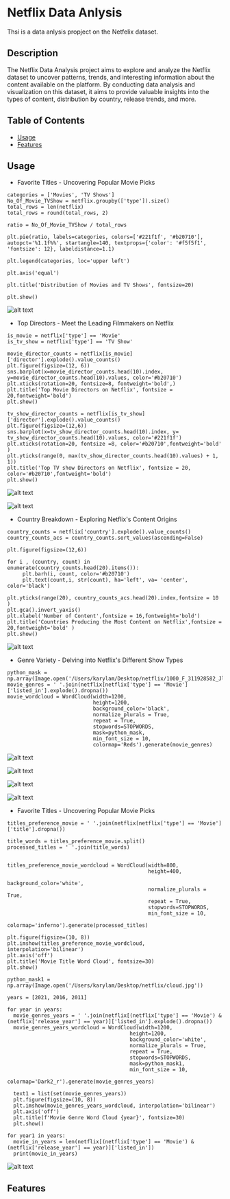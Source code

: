 # Netflix Data Anlysis

Thsi is a data anlysis propject on the Netfelix dataset.

## Description

The Netflix Data Analysis project aims to explore and analyze the Netflix dataset to uncover patterns, trends, and interesting information about the content available on the platform. By conducting data analysis and visualization on this dataset, it aims to provide valuable insights into the types of content, distribution by country, release trends, and more.

## Table of Contents

- [Usage](#usage)
- [Features](#features)

## Usage

- Favorite Titles - Uncovering Popular Movie Picks

```
categories = ['Movies', 'TV Shows']
No_Of_Movie_TVShow = netflix.groupby(['type']).size()
total_rows = len(netflix)
total_rows = round(total_rows, 2)

ratio = No_Of_Movie_TVShow / total_rows

plt.pie(ratio, labels=categories, colors=['#221f1f', '#b20710'], autopct='%1.1f%%', startangle=140, textprops={'color': '#f5f5f1', 'fontsize': 12}, labeldistance=1.1)

plt.legend(categories, loc='upper left')

plt.axis('equal')

plt.title('Distribution of Movies and TV Shows', fontsize=20)

plt.show()
```

![alt text](image.png)

- Top Directors - Meet the Leading Filmmakers on Netflix

```
is_movie = netflix['type'] == 'Movie'
is_tv_show = netflix['type'] == 'TV Show'

movie_director_counts = netflix[is_movie]['director'].explode().value_counts()
plt.figure(figsize=(12, 6))
sns.barplot(x=movie_director_counts.head(10).index, y=movie_director_counts.head(10).values, color='#b20710')
plt.xticks(rotation=20, fontsize=8, fontweight='bold',)
plt.title('Top Movie Directors on Netflix', fontsize = 20,fontweight='bold')
plt.show()

tv_show_director_counts = netflix[is_tv_show]['director'].explode().value_counts()
plt.figure(figsize=(12,6))
sns.barplot(x=tv_show_director_counts.head(10).index, y= tv_show_director_counts.head(10).values, color='#221f1f')
plt.xticks(rotation=20, fontsize =8, color='#b20710',fontweight='bold' )
plt.yticks(range(0, max(tv_show_director_counts.head(10).values) + 1, 1))
plt.title('Top TV show Directors on Netflix', fontsize = 20, color='#b20710',fontweight='bold')
plt.show()
```

![alt text](Figure_2.png)

![alt text](Figure_3.png)

- Country Breakdown - Exploring Netflix's Content Origins

```
country_counts = netflix['country'].explode().value_counts()
country_counts_acs = country_counts.sort_values(ascending=False)

plt.figure(figsize=(12,6))

for i , (country, count) in enumerate(country_counts.head(20).items()):
     plt.barh(i, count, color='#b20710')
     plt.text(count,i, str(count), ha='left', va= 'center', color='black')

plt.yticks(range(20), country_counts_acs.head(20).index,fontsize = 10 )
plt.gca().invert_yaxis()
plt.xlabel('Number of Content',fontsize = 16,fontweight='bold')
plt.title('Countries Producing the Most Content on Netflix',fontsize = 20,fontweight='bold' )
plt.show()
```

![alt text](Figure_4.png)

- Genre Variety - Delving into Netflix's Different Show Types

```
python_mask = np.array(Image.open('/Users/karylam/Desktop/netflix/1000_F_311928582_JlynEjE0p4A7eOOsge79My3wkFvk0H2A.jpg'))
movie_genres = ' '.join(netflix[netflix['type'] == 'Movie']['listed_in'].explode().dropna())
movie_wordcloud = WordCloud(width=1200,
                            height=1200,
                            background_color='black',
                            normalize_plurals = True,
                            repeat = True,
                            stopwords=STOPWORDS,
                            mask=python_mask,
                            min_font_size = 10,
                            colormap='Reds').generate(movie_genres)

```

![alt text](Figure_5.png)

![alt text](Figure_6.png)

![alt text](Figure_7.png)

![alt text](Figure_8.png)

- Favorite Titles - Uncovering Popular Movie Picks

```
titles_preference_movie = ' '.join(netflix[netflix['type'] == 'Movie']['title'].dropna())

title_words = titles_preference_movie.split()
processed_titles = ' '.join(title_words)


titles_preference_movie_wordcloud = WordCloud(width=800,
                                              height=400,
                                              background_color='white',
                                              normalize_plurals = True,
                                              repeat = True,
                                              stopwords=STOPWORDS,
                                              min_font_size = 10,
                                              colormap='inferno').generate(processed_titles)

plt.figure(figsize=(10, 8))
plt.imshow(titles_preference_movie_wordcloud, interpolation='bilinear')
plt.axis('off')
plt.title('Movie Title Word Cloud', fontsize=30)
plt.show()
```

```
python_mask1 = np.array(Image.open('/Users/karylam/Desktop/netflix/cloud.jpg'))

years = [2021, 2016, 2011]

for year in years:
  movie_genres_years = ' '.join(netflix[(netflix['type'] == 'Movie') & (netflix['release_year'] == year)]['listed_in'].explode().dropna())
  movie_genres_years_wordcloud = WordCloud(width=1200, 
                                        height=1200,
                                        background_color='white',
                                        normalize_plurals = True,
                                        repeat = True, 
                                        stopwords=STOPWORDS,
                                        mask=python_mask1,
                                        min_font_size = 10,
                                        colormap='Dark2_r').generate(movie_genres_years)
  
  text1 = list(set(movie_genres_years))
  plt.figure(figsize=(10, 8))
  plt.imshow(movie_genres_years_wordcloud, interpolation='bilinear')
  plt.axis('off')
  plt.title(f'Movie Genre Word Cloud {year}', fontsize=30)
  plt.show()

for year1 in years: 
  movie_in_years = len(netflix[(netflix['type'] == 'Movie') & (netflix['release_year'] == year)]['listed_in'])
  print(movie_in_years) 
```
![alt text](Figure_9.png)

## Features
